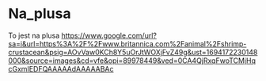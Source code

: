# Na_plusa
To jest na plusa
https://www.google.com/url?sa=i&url=https%3A%2F%2Fwww.britannica.com%2Fanimal%2Fshrimp-crustacean&psig=AOvVaw0KCh8Y5uOrJtWOXjFvZ49g&ust=1694172230148000&source=images&cd=vfe&opi=89978449&ved=0CA4QjRxqFwoTCMjHqcGxmIEDFQAAAAAdAAAAABAc

